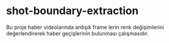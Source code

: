 # shot-boundary-extraction
Bu proje haber videolarında ardışık frame lerin renk değişimlerini değerlendirerek haber geçişlerinin bulunması çalışmasıdır.
